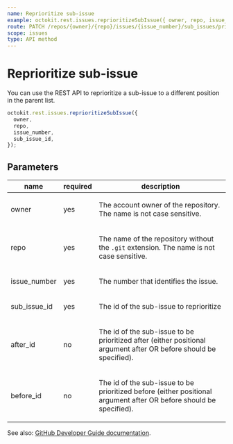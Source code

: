 ```yaml
---
name: Reprioritize sub-issue
example: octokit.rest.issues.reprioritizeSubIssue({ owner, repo, issue_number, sub_issue_id })
route: PATCH /repos/{owner}/{repo}/issues/{issue_number}/sub_issues/priority
scope: issues
type: API method
---
```


# Reprioritize sub-issue

You can use the REST API to reprioritize a sub-issue to a different position in the parent list.

```js
octokit.rest.issues.reprioritizeSubIssue({
  owner,
  repo,
  issue_number,
  sub_issue_id,
});
```

## Parameters

<table>
  <thead>
    <tr>
      <th>name</th>
      <th>required</th>
      <th>description</th>
    </tr>
  </thead>
  <tbody>
    <tr><td>owner</td><td>yes</td><td>

The account owner of the repository. The name is not case sensitive.

</td></tr>
<tr><td>repo</td><td>yes</td><td>

The name of the repository without the `.git` extension. The name is not case sensitive.

</td></tr>
<tr><td>issue_number</td><td>yes</td><td>

The number that identifies the issue.

</td></tr>
<tr><td>sub_issue_id</td><td>yes</td><td>

The id of the sub-issue to reprioritize

</td></tr>
<tr><td>after_id</td><td>no</td><td>

The id of the sub-issue to be prioritized after (either positional argument after OR before should be specified).

</td></tr>
<tr><td>before_id</td><td>no</td><td>

The id of the sub-issue to be prioritized before (either positional argument after OR before should be specified).

</td></tr>
  </tbody>
</table>

See also: [GitHub Developer Guide documentation](https://docs.github.com/rest/issues/sub-issues#reprioritize-sub-issue).
